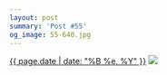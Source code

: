 ```yaml
---
layout: post
summary: 'Post #55'
og_image: 55-640.jpg
---
```


<p>
  <time><a href="/55">{{ page.date | date: "%B %e, %Y" }}</a></time>
  <a href="/55"><img src="{{ site.assets_url }}/55-320.jpg" srcset="{{ site.assets_url }}/55-640.jpg 640w, {{ site.assets_url }}/55-480.jpg 480w, {{ site.assets_url }}/55-320.jpg 320w, {{ site.assets_url }}/55-160.jpg 160w" sizes="(min-width: 700px) 50vw, calc(100vw - 2rem)" /></a>
</p>
